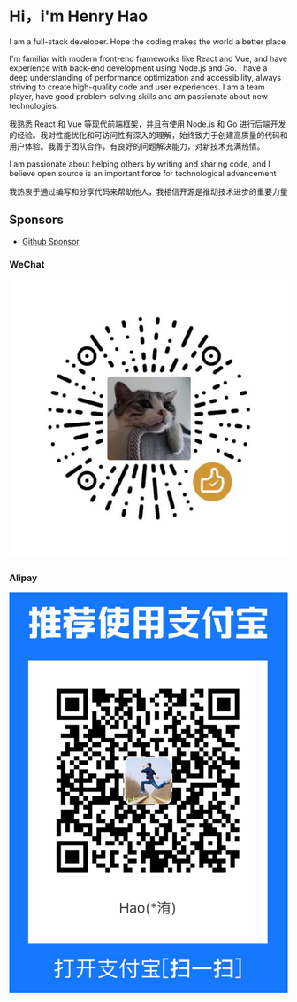 # Hi，i'm Henry Hao

I am a full-stack developer. Hope the coding makes the world a better place

I'm familiar with modern front-end frameworks like React and Vue, and have experience with back-end development using Node.js and Go. I have a deep understanding of performance optimization and accessibility, always striving to create high-quality code and user experiences. I am a team player, have good problem-solving skills and am passionate about new technologies.

我熟悉 React 和 Vue 等现代前端框架，并且有使用 Node.js 和 Go 进行后端开发的经验。我对性能优化和可访问性有深入的理解，始终致力于创建高质量的代码和用户体验。我善于团队合作，有良好的问题解决能力，对新技术充满热情。

I am passionate about helping others by writing and sharing code, and I believe open source is an important force for technological advancement

我热衷于通过编写和分享代码来帮助他人，我相信开源是推动技术进步的重要力量

## Sponsors

-   [Github Sponsor](https://github.com/sponsors/haovei)

### WeChat

![微信 wechat](./assets/wechat.png)

### Alipay

![支付宝 alipay](./assets/alipay.png)
